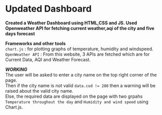 # Updated Dashboard   

**Created a Weather Dashboard using HTML,CSS and JS. Used Openweather API for fetching current weather,aqi of the city and five days forecast**  

**Frameworks and other tools**  
`chart.js` : for plotting graphs of temperature, humidity and windspeed.  
`OpenWeather API` : From this website, 3 APIs are fetched which are for Current Data, AQI and Weather Forecast.  

***WORKING***  
The user will be asked to enter a city name on the top right corner of the page.  
Then if the city name is not valid `data.cod != 200` then a warning will be raised about the valid city name.  
Else, the required data are displayed on the page with two grpahs `Temperature throughout the day` and `Humidity and wind speed` using Chart.js.

